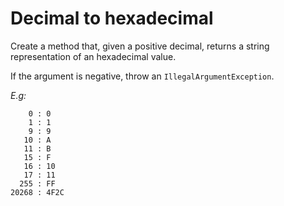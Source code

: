 # Decimal to hexadecimal

Create a method that, given a positive decimal, returns a string representation of an hexadecimal value.

If the argument is negative, throw an `IllegalArgumentException`.

*E.g:*
```
    0 : 0
    1 : 1
    9 : 9
   10 : A
   11 : B
   15 : F
   16 : 10
   17 : 11
  255 : FF
20268 : 4F2C
```